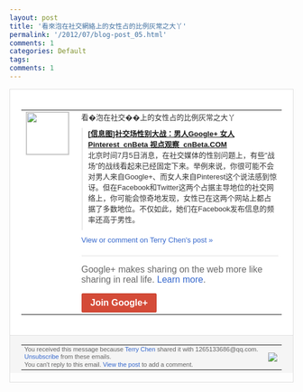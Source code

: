 ```yaml
---
layout: post
title: '看來泡在社交網絡上的女性占的比例灰常之大丫'
permalink: '/2012/07/blog-post_05.html'
comments: 1
categories: Default
tags: 
comments: 1
---
```

<div style="border:solid 1px #dfdfdf;color:#686868;font:13px Arial"><div style="background-color:#fff;padding:20px;"><table cellpadding="0" cellspacing="0"><tr><td style="padding-right:15px;vertical-align:top"><a href="https://plus.google.com/_/notifications/emlink?emrecipient=109554455967099403328&amp;emid=CIDJzLD7gbECFUqdNAodCjoAAA&amp;path=%2F108643996575278738906&amp;dt=1341471665108&amp;uob=8"><img height="75" src="https://lh3.googleusercontent.com/-KKRGTyJ5Bl0/AAAAAAAAAAI/AAAAAAAAEEY/jllxqER5dCk/s75-c-k-a/photo.jpg" style="border:solid 1px #cccccc;" width="75"/></a></td><td style="width:578px;color:#333;font:13px Arial;vertical-align:top;"><div style="padding-bottom:10px">看�泡在社交��上的女性占的比例灰常之大<wbr/>丫</div><div style="margin-bottom:10px;padding-left:10px; border-left:2px solid #EAEAEA"><span style="margin-right:5px"><a href="http://www.cnbeta.com/articles/195555.htm" style="zSoyz"><span style="font-weight:bold">[信息图]社交场性别大战：男人Googl<wbr/>e+ 女人Pinterest_cnBeta 视点观察_cnBeta.COM</span></a><div style="padding-bottom:10px">北京时间7月5日消息，在社交媒体的性别问<wbr/>题上，有些"战场"的战线看起来已经固定下<wbr/>来。举例来说，你很可能不会对男人来自Go<wbr/>ogle+、而女人来自Pinterest<wbr/>这个说法感到惊讶。但在Facebook和<wbr/>Twitter这两个占据主导地位的社交网<wbr/>络上，你可能会惊奇地发现，女性已在这两个<wbr/>网站上都占据了多数地位。不仅如此，她们在<wbr/>Facebook发布信息的频率还高于男性<wbr/>。</div></span></div><a href="https://plus.google.com/_/notifications/emlink?emrecipient=109554455967099403328&amp;emid=CIDJzLD7gbECFUqdNAodCjoAAA&amp;path=%2F108643996575278738906%2Fposts%2FhJ5EFnTkCoS%3Fgpinv%3DAMIXal-ozPuZHVnUYS0wG54Gp_mBdjcyaQ6PA_zhvajIGoRuHoWeK6o-T0s7lip14xyoQXl2-hfkzPZMpFt9cV7QIcNhvJHSmaf1ZYA3qco3PSmLHagf8Ew&amp;dt=1341471665108&amp;uob=8" style="color:#3366CC;text-decoration:none;">View or comment on Terry Chen's post »</a><div style="margin-top:20px;border-top:solid 1px #dfdfdf"><div style="padding:15px 0;color:#686868;font:16px Arial;">Google+ makes sharing on the web more like sharing in real life. <a href="http://www.google.com/+/learnmore/" style="color:#3366CC;text-decoration:none;">Learn more</a>.</div><a href="https://plus.google.com/_/notifications/emlink?emrecipient=109554455967099403328&amp;emid=CIDJzLD7gbECFUqdNAodCjoAAA&amp;path=%2F%3Fgpinv%3DAMIXal-ozPuZHVnUYS0wG54Gp_mBdjcyaQ6PA_zhvajIGoRuHoWeK6o-T0s7lip14xyoQXl2-hfkzPZMpFt9cV7QIcNhvJHSmaf1ZYA3qco3PSmLHagf8Ew&amp;dt=1341471665108&amp;uob=8" style="display:inline-block;padding:7px 15px;background-color:#d44b38; color:#fff;font-size:16px; font-weight:bold;border-radius:2px;-webkit-border-radius:2px; -moz-border-radius:2px;border:solid 1px #c43b28; white-space:nowrap;text-decoration:none">Join Google+</a></div></td></tr></table></div><div style="border-top:solid 1px #dfdfdf;padding:0 20px; background-color:#f5f5f5"><table cellpadding="0" cellspacing="0" style="height:50px"><tbody><tr><td style="vertical-align:middle;width:100%; color:#636363;font:11px Arial; line-height:120%">You received this message because <a href="https://plus.google.com/_/notifications/emlink?emrecipient=109554455967099403328&amp;emid=CIDJzLD7gbECFUqdNAodCjoAAA&amp;path=%2F108643996575278738906%3Fgpinv%3DAMIXal-ozPuZHVnUYS0wG54Gp_mBdjcyaQ6PA_zhvajIGoRuHoWeK6o-T0s7lip14xyoQXl2-hfkzPZMpFt9cV7QIcNhvJHSmaf1ZYA3qco3PSmLHagf8Ew&amp;dt=1341471665108&amp;uob=8" style="color:#3366CC;text-decoration:none;">Terry Chen</a> shared it with 1265133686@qq.com. <a href="https://plus.google.com/_/notifications/emlink?emrecipient=109554455967099403328&amp;emid=CIDJzLD7gbECFUqdNAodCjoAAA&amp;path=%2F_%2Fnonplus%2Femailsettings%3Fgpinv%3DAMIXal-ozPuZHVnUYS0wG54Gp_mBdjcyaQ6PA_zhvajIGoRuHoWeK6o-T0s7lip14xyoQXl2-hfkzPZMpFt9cV7QIcNhvJHSmaf1ZYA3qco3PSmLHagf8Ew%26est%3DADH5u8XpoL_BuHLzhc5VTO6-uoWDI6G-ctQ6ouxaQyzMpAvKN987SgaEzJupshkLk8mtUN_dhyrt2oP-b-l-1rudAFJOBp9VkBkOnis7FgMO-v1CObFikz4ZnMEvS_7HnUrt2fAf0P9H&amp;dt=1341471665108&amp;uob=8" style="color:#3366CC;text-decoration:none;">Unsubscribe</a> from these emails.<br/>You can't reply to this email. <a href="https://plus.google.com/_/notifications/emlink?emrecipient=109554455967099403328&amp;emid=CIDJzLD7gbECFUqdNAodCjoAAA&amp;path=%2F108643996575278738906%2Fposts%2FhJ5EFnTkCoS%3Fgpinv%3DAMIXal-ozPuZHVnUYS0wG54Gp_mBdjcyaQ6PA_zhvajIGoRuHoWeK6o-T0s7lip14xyoQXl2-hfkzPZMpFt9cV7QIcNhvJHSmaf1ZYA3qco3PSmLHagf8Ew&amp;dt=1341471665108&amp;uob=8" style="color:#3366CC;text-decoration:none;">View the post</a> to add a comment.<br/></td><td><img src="https://ssl.gstatic.com/s2/oz/images/notifications/logo/google-plus-6617a72bb36cc548861652780c9e6ff1.png"/></td></tr></tbody></table></div></div>